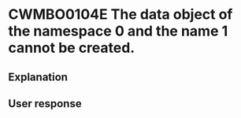 # CWMBO0104E The data object of the namespace 0 and the name 1 cannot be created.

## Explanation

## User response